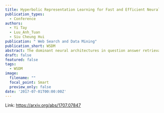```yaml
---
title: Hyperbolic Representation Learning for Fast and Efficient Neural Question Answering
publication_types:
  - Conference
authors:
  - Yi Tay
  - Luu_Anh_Tuan
  - Siu Cheung Hui
publication: " Web Search and Data Mining"
publication_short: WSDM
abstract: The dominant neural architectures in question answer retrieval are based on recurrent or convolutional encoders configured with complex word matching layers. Given that recent architectural innovations are mostly new word interaction layers or attention-based matching mechanisms, it seems to be a well-established fact that these components are mandatory for good performance. Unfortunately, the memory and computation cost incurred by these complex mechanisms are undesirable for practical applications. As such, this paper tackles the question of whether it is possible to achieve competitive performance with simple neural architectures. We propose a simple but novel deep learning architecture for fast and efficient question-answer ranking and retrieval. More specifically, our proposed model, \textsc{HyperQA}, is a parameter efficient neural network that outperforms other parameter intensive models such as Attentive Pooling BiLSTMs and Multi-Perspective CNNs on multiple QA benchmarks. The novelty behind \textsc{HyperQA} is a pairwise ranking objective that models the relationship between question and answer embeddings in Hyperbolic space instead of Euclidean space. This empowers our model with a self-organizing ability and enables automatic discovery of latent hierarchies while learning embeddings of questions and answers. Our model requires no feature engineering, no similarity matrix matching, no complicated attention mechanisms nor over-parameterized layers and yet outperforms and remains competitive to many models that have these functionalities on multiple benchmarks.
draft: false
featured: false
tags:
  - WSDM
image:
  filename: ""
  focal_point: Smart
  preview_only: false
date: '2017-07-01T00:00:00Z'
---
```

Link: https://arxiv.org/abs/1707.07847